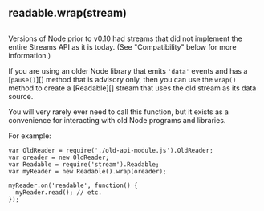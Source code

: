 ## readable.wrap(stream)

## 

Versions of Node prior to v0.10 had streams that did not implement the
entire Streams API as it is today. (See "Compatibility" below for
more information.)

If you are using an older Node library that emits `'data'` events and
has a \[`pause()`\]\[\] method that is advisory only, then you can use the
`wrap()` method to create a \[Readable\]\[\] stream that uses the old stream
as its data source.

You will very rarely ever need to call this function, but it exists
as a convenience for interacting with old Node programs and libraries.

For example:

    var OldReader = require('./old-api-module.js').OldReader;
    var oreader = new OldReader;
    var Readable = require('stream').Readable;
    var myReader = new Readable().wrap(oreader);
    
    myReader.on('readable', function() {
      myReader.read(); // etc.
    });